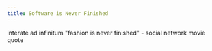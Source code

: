 ```yaml
---
title: Software is Never Finished
---
```


interate ad infinitum
"fashion is never finished" - social network movie quote
